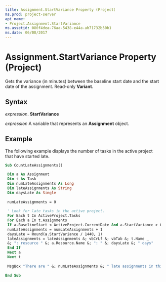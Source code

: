 ```yaml
---
title: Assignment.StartVariance Property (Project)
ms.prod: project-server
api_name:
- Project.Assignment.StartVariance
ms.assetid: 080f4dea-76aa-5438-e44a-ab71732b30b1
ms.date: 06/08/2017
---
```



# Assignment.StartVariance Property (Project)

Gets the variance (in minutes) between the baseline start date and the start date of the assignment. Read-only  **Variant**.


## Syntax

 _expression_. **StartVariance**

 _expression_ A variable that represents an **Assignment** object.


## Example

The following example displays the number of tasks in the active project that have started late.


```vb
Sub CountLateAssignments() 
 
 Dim a As Assignment 
 Dim t As Task 
 Dim numLateAssignments As Long 
 Dim lateAssignments As String 
 Dim daysLate As Single 
 
 numLateAssignments = 0 
 
 ' Look for late tasks in the active project. 
 For Each t In ActiveProject.Tasks 
 For Each a In t.Assignments 
 If a.BaselineStart < ActiveProject.CurrentDate And a.StartVariance > 0 Then 
 numLateAssignments = numLateAssignments + 1 
 daysLate = Round(a.StartVariance / 1440, 1) 
 lateAssignments = lateAssignments &; vbCrLf &; vbTab &; t.Name _ 
 &; ": resource " &; a.Resource.Name &; ": " &; daysLate &; " days" 
 End If 
 Next a 
 Next t 
 
 MsgBox "There are " &; numLateAssignments &; " late assignments in this project: " &; lateAssignments 
 
End Sub
```


